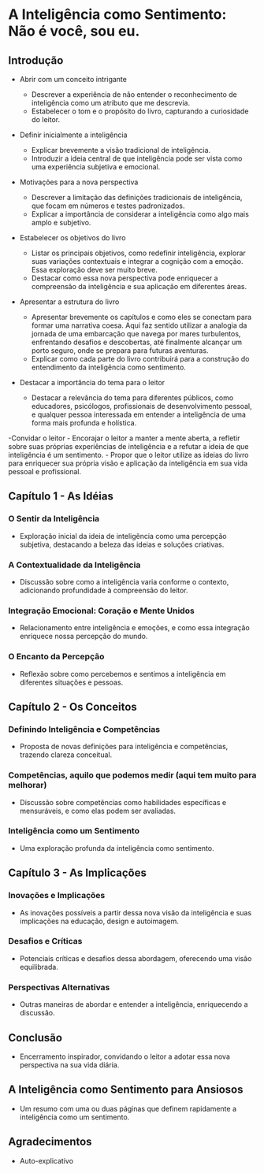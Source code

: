 # A Inteligência como Sentimento: Não é você, sou eu.

## Introdução

- Abrir com um conceito intrigante
    - Descrever a experiência de não entender o reconhecimento de inteligência como um atributo que me descrevia.
    - Estabelecer o tom e o propósito do livro, capturando a curiosidade do leitor.

- Definir inicialmente a inteligência
    - Explicar brevemente a visão tradicional de inteligência.
    - Introduzir a ideia central de que inteligência pode ser vista como uma experiência subjetiva e emocional.

- Motivações para a nova perspectiva
    - Descrever a limitação das definições tradicionais de inteligência, que focam em números e testes padronizados.
    - Explicar a importância de considerar a inteligência como algo mais amplo e subjetivo.

- Estabelecer os objetivos do livro
    - Listar os principais objetivos, como redefinir inteligência, explorar suas variações contextuais e integrar a cognição com a emoção. Essa exploração deve ser muito breve.
    - Destacar como essa nova perspectiva pode enriquecer a compreensão da inteligência e sua aplicação em diferentes áreas.

- Apresentar a estrutura do livro
    - Apresentar brevemente os capítulos e como eles se conectam para formar uma narrativa coesa. Aqui faz sentido utilizar a analogia da jornada de uma embarcação que navega por mares turbulentos, enfrentando desafios e descobertas, até finalmente alcançar um porto seguro, onde se prepara para futuras aventuras.
    - Explicar como cada parte do livro contribuirá para a construção do entendimento da inteligência como sentimento.  

- Destacar a importância do tema para o leitor
    - Destacar a relevância do tema para diferentes públicos, como educadores, psicólogos, profissionais de desenvolvimento pessoal, e qualquer pessoa interessada em entender a inteligência de uma forma mais profunda e holística.

-Convidar o leitor
    - Encorajar o leitor a manter a mente aberta, a refletir sobre suas próprias experiências de inteligência e a refutar a ideia de que inteligência é um sentimento.
    - Propor que o leitor utilize as ideias do livro para enriquecer sua própria visão e aplicação da inteligência em sua vida pessoal e profissional.

## Capítulo 1 - As Idéias

### O Sentir da Inteligência
- Exploração inicial da ideia de inteligência como uma percepção subjetiva, destacando a beleza das ideias e soluções criativas.

### A Contextualidade da Inteligência
- Discussão sobre como a inteligência varia conforme o contexto, adicionando profundidade à compreensão do leitor.

### Integração Emocional: Coração e Mente Unidos
- Relacionamento entre inteligência e emoções, e como essa integração enriquece nossa percepção do mundo.

### O Encanto da Percepção
- Reflexão sobre como percebemos e sentimos a inteligência em diferentes situações e pessoas.

## Capítulo 2 - Os Conceitos

### Definindo Inteligência e Competências
- Proposta de novas definições para inteligência e competências, trazendo clareza conceitual.

### Competências, aquilo que podemos medir (aqui tem muito para melhorar)
- Discussão sobre competências como habilidades específicas e mensuráveis, e como elas podem ser avaliadas.

### Inteligência como um Sentimento
- Uma exploração profunda da inteligência como sentimento.

## Capítulo 3 - As Implicações

### Inovações e Implicações
- As inovações possíveis a partir dessa nova visão da inteligência e suas implicações na educação, design e autoimagem.

### Desafios e Críticas
- Potenciais críticas e desafios dessa abordagem, oferecendo uma visão equilibrada.

### Perspectivas Alternativas
- Outras maneiras de abordar e entender a inteligência, enriquecendo a discussão.

## Conclusão
- Encerramento inspirador, convidando o leitor a adotar essa nova perspectiva na sua vida diária.

## A Inteligência como Sentimento para Ansiosos
- Um resumo com uma ou duas páginas que definem rapidamente a inteligência como um sentimento.

## Agradecimentos
- Auto-explicativo